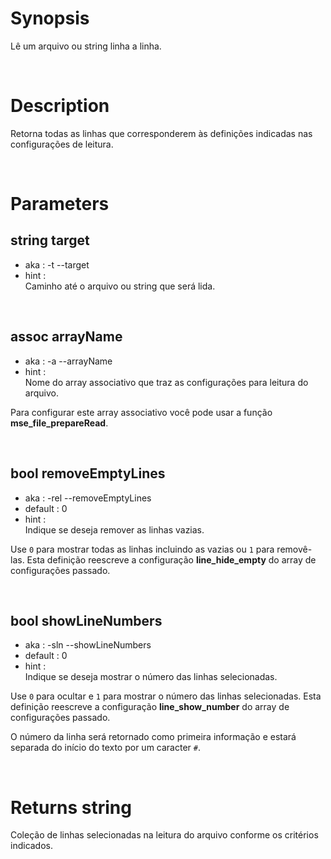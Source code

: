 # Synopsis

Lê um arquivo ou string linha a linha.



&nbsp;

# Description

Retorna todas as linhas que corresponderem às definições indicadas nas 
configurações de leitura.



&nbsp;

# Parameters

## string target

- aka       : -t --target
- hint      :  
  Caminho até o arquivo ou string que será lida.


&nbsp;

## assoc arrayName

- aka       : -a --arrayName
- hint      :  
  Nome do array associativo que traz as configurações para leitura do arquivo.

Para configurar este array associativo você pode usar a função 
**mse_file_prepareRead**.


&nbsp;

## bool removeEmptyLines

- aka       : -rel --removeEmptyLines
- default   : 0
- hint      :  
  Indique se deseja remover as linhas vazias.

Use `0` para mostrar todas as linhas incluindo as vazias ou `1` para removê-las.
Esta definição reescreve a configuração **line_hide_empty** do array de 
configurações passado.


&nbsp;

## bool showLineNumbers

- aka       : -sln --showLineNumbers
- default   : 0
- hint      :  
  Indique se deseja mostrar o número das linhas selecionadas.

Use `0` para ocultar e `1` para mostrar o número das linhas selecionadas.
Esta definição reescreve a configuração **line_show_number** do array de 
configurações passado.

O número da linha será retornado como primeira informação e estará separada do 
início do texto por um caracter `#`.



&nbsp;

# Returns string

Coleção de linhas selecionadas na leitura do arquivo conforme os critérios 
indicados.